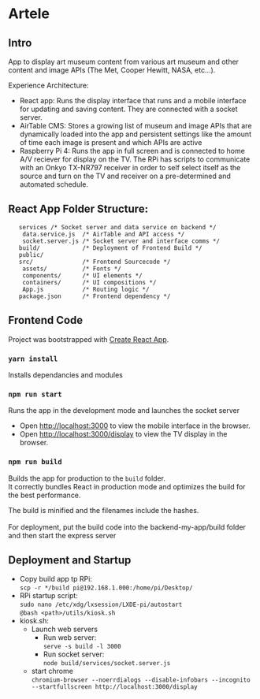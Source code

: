 # Artele 

## Intro

App to display art museum content from various art museum and other content and image APIs (The Met, Cooper Hewitt, NASA, etc...). 

Experience Architecture:
- React app: Runs the display interface that runs and a mobile interface for updating and saving content. They are connected with a socket server. 
- AirTable CMS: Stores a growing list of museum and image APIs that are dynamically loaded into the app and persistent settings like the amount of time each image is present and which APIs are active
- Raspberry Pi 4: Runs the app in full screen and is connected to home A/V reciever for display on the TV. The RPi has scripts to communicate with an Onkyo TX-NR797 receiver in order to self select itself as the source and turn on the TV and receiver on a pre-determined and automated schedule. 


## React App Folder Structure:
      

       
       
       services /* Socket server and data service on backend */ 
        data.service.js  /* AirTable and API access */
        socket.server.js /* Socket server and interface comms */    
       build/            /* Deployment of Frontend Build */        
       public/
       src/              /* Frontend Sourcecode */
        assets/          /* Fonts */
        components/      /* UI elements */
        containers/      /* UI compositions */      
        App.js           /* Routing logic */
       package.json      /* Frontend dependency */ 
       
    


## Frontend Code

Project was bootstrapped with [Create React App](https://github.com/facebook/create-react-app).

### `yarn install`
Installs dependancies and modules

### `npm run start`

Runs the app in the development mode and launches the socket server<br>
- Open [http://localhost:3000](http://localhost:3000) to view the mobile interface in the browser.
- Open [http://localhost:3000/display](http://localhost:3000/display) to view the TV display in the browser.


### `npm run build`

Builds the app for production to the `build` folder.<br>
It correctly bundles React in production mode and optimizes the build for the best performance.

The build is minified and the filenames include the hashes.<br>
<br> For deployment, put the build code into the backend-my-app/build folder <br> and then start the express server


## Deployment and Startup

* Copy build app tp RPi: <br>`scp -r */build pi@192.168.1.000:/home/pi/Desktop/`
* RPi startup script: 
<br>`sudo nano /etc/xdg/lxsession/LXDE-pi/autostart`
<br>`@bash <path>/utils/kiosk.sh`
* kiosk.sh:
  * Launch web servers 
       * Run web server: <br>`serve -s build -l 3000`
       * Run socket server: <br>`node build/services/socket.server.js`
  * start chrome <br>
       `chromium-browser --noerrdialogs --disable-infobars --incognito --startfullscreen http://localhost:3000/display`







